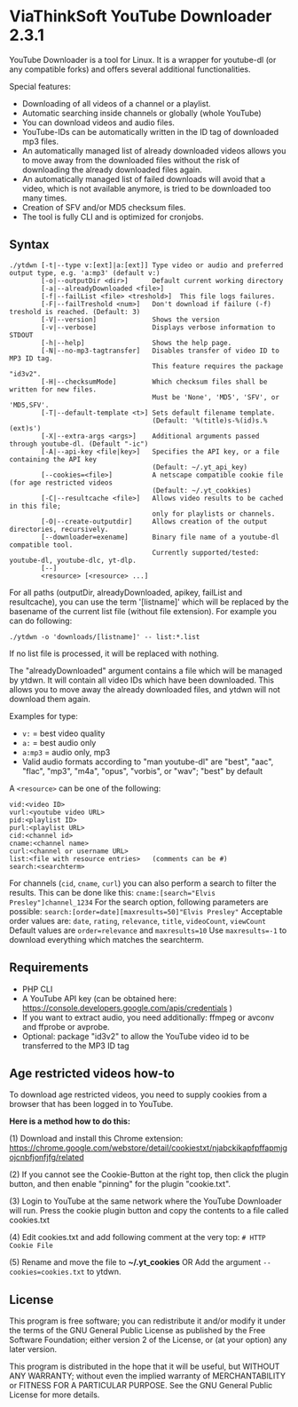 
# ViaThinkSoft YouTube Downloader 2.3.1

YouTube Downloader is a tool for Linux. It is a wrapper for youtube-dl (or any compatible forks) and offers several additional functionalities.

Special features:
- Downloading of all videos of a channel or a playlist.
- Automatic searching inside channels or globally (whole YouTube)
- You can download videos and audio files.
- YouTube-IDs can be automatically written in the ID tag of downloaded mp3 files.
- An automatically managed list of already downloaded videos allows you to move away from the downloaded files without the risk of downloading the already downloaded files again.
- An automatically managed list of failed downloads will avoid that a video, which is not available anymore, is tried to be downloaded too many times.
- Creation of SFV and/or MD5 checksum files.
- The tool is fully CLI and is optimized for cronjobs.

## Syntax

    ./ytdwn [-t|--type v:[ext]|a:[ext]] Type video or audio and preferred output type, e.g. 'a:mp3' (default v:)
            [-o|--outputDir <dir>]      Default current working directory
            [-a|--alreadyDownloaded <file>]
            [-f|--failList <file> <treshold>]  This file logs failures.
            [-F|--failTreshold <num>]   Don't download if failure (-f) treshold is reached. (Default: 3)
            [-V|--version]              Shows the version
            [-v|--verbose]              Displays verbose information to STDOUT
            [-h|--help]                 Shows the help page.
            [-N|--no-mp3-tagtransfer]   Disables transfer of video ID to MP3 ID tag.
                                        This feature requires the package "id3v2".
            [-H|--checksumMode]         Which checksum files shall be written for new files.
                                        Must be 'None', 'MD5', 'SFV', or 'MD5,SFV'.
            [-T|--default-template <t>] Sets default filename template.
                                        (Default: '%(title)s-%(id)s.%(ext)s')
            [-X|--extra-args <args>]    Additional arguments passed through youtube-dl. (Default "-ic")
            [-A|--api-key <file|key>]   Specifies the API key, or a file containing the API key
                                        (Default: ~/.yt_api_key)
            [--cookies=<file>]          A netscape compatible cookie file (for age restricted videos
                                        (Default: ~/.yt_cookkies)
            [-C|--resultcache <file>]   Allows video results to be cached in this file;
                                        only for playlists or channels.
            [-O|--create-outputdir]     Allows creation of the output directories, recursively.
            [--downloader=exename]      Binary file name of a youtube-dl compatible tool.
                                        Currently supported/tested: youtube-dl, youtube-dlc, yt-dlp.
            [--]
            <resource> [<resource> ...]

For all paths (outputDir, alreadyDownloaded, apikey, failList and resultcache), you can use the
term '[listname]' which will be replaced by the basename of the current list file (without file extension).
For example you can do following:

    ./ytdwn -o 'downloads/[listname]' -- list:*.list

If no list file is processed, it will be replaced with nothing.

The "alreadyDownloaded" argument contains a file which will be managed by ytdwn.
It will contain all video IDs which have been downloaded. This allows you to
move away the already downloaded files, and ytdwn will not download them again.

Examples for type:
- `v:` = best video quality
- `a:` = best audio only
- `a:mp3` = audio only, mp3
- Valid audio formats according to "man youtube-dl" are
  "best", "aac", "flac", "mp3", "m4a", "opus", "vorbis", or "wav"; "best" by default

A `<resource>` can be one of the following:

    vid:<video ID>
    vurl:<youtube video URL>
    pid:<playlist ID>
    purl:<playlist URL>
    cid:<channel id>
    cname:<channel name>
    curl:<channel or username URL>
    list:<file with resource entries>   (comments can be #)
    search:<searchterm>

For channels (`cid`, `cname`, `curl`) you can also perform a search to filter the results.
This can be done like this: `cname:[search="Elvis Presley"]channel_1234`
For the search option, following parameters are possible: `search:[order=date][maxresults=50]"Elvis Presley"`
Acceptable order values are: `date`, `rating`, `relevance`, `title`, `videoCount`, `viewCount`
Default values are `order=relevance` and `maxresults=10`
Use `maxresults=-1` to download everything which matches the searchterm.

## Requirements
- PHP CLI
- A YouTube API key (can be obtained here: https://console.developers.google.com/apis/credentials )
- If you want to extract audio, you need additionally: ffmpeg or avconv and ffprobe or avprobe.
- Optional: package "id3v2" to allow the YouTube video id to be transferred to the MP3 ID tag

## Age restricted videos how-to

To download age restricted videos, you need to supply cookies from a browser that has been logged in to YouTube.

**Here is a method how to do this:**

(1) Download and install this Chrome extension:
https://chrome.google.com/webstore/detail/cookiestxt/njabckikapfpffapmjgojcnbfjonfjfg/related

(2) If you cannot see the Cookie-Button at the right top, then click the plugin button, and then enable "pinning" for the plugin "cookie.txt".

(3) Login to YouTube at the same network where the YouTube Downloader will run.
Press the cookie plugin button and copy the contents to a file called cookies.txt

(4) Edit cookies.txt and add following comment at the very top: `# HTTP Cookie File`

(5) Rename and move the file to **~/.yt_cookies**
OR
Add the argument `--cookies=cookies.txt` to ytdwn.

## License

This program is free software; you can redistribute it and/or modify it under the terms of the GNU General Public License as published by  the Free Software Foundation; either version 2 of the License, or (at your option) any later version.
 
This program is distributed in the hope that it will be useful, but WITHOUT ANY WARRANTY; without even the implied warranty of MERCHANTABILITY or FITNESS FOR A PARTICULAR PURPOSE.  See the GNU General Public License for more details.
